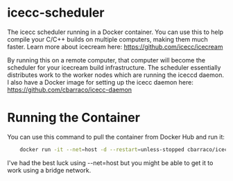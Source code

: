 # icecc-scheduler
The icecc scheduler running in a Docker container. You can use this to help compile your C/C++ builds on multiple computers, making them much faster. Learn more about icecream here: https://github.com/icecc/icecream

By running this on a remote computer, that computer will become the scheduler for your icecream build infrastructure. The scheduler essentially distributes work to the worker nodes which are running the iceccd daemon. I also have a Docker image for setting up the icecc daemon here: https://github.com/cbarraco/icecc-daemon

# Running the Container
You can use this command to pull the container from Docker Hub and run it:
```bash
    docker run -it --net=host -d --restart=unless-stopped cbarraco/icecc-scheduler
```
I've had the best luck using --net=host but you might be able to get it to work using a bridge network.
